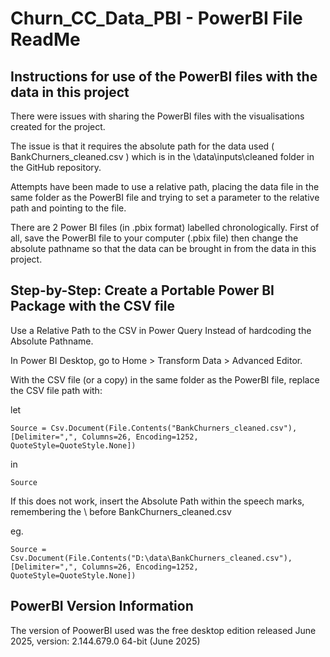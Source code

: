 # Churn_CC_Data_PBI - PowerBI File ReadMe

## Instructions for use of the PowerBI files with the data in this project

There were issues with sharing the PowerBI files with the visualisations created for the project. 

The issue is that it requires the absolute path for the data used ( BankChurners_cleaned.csv ) which is in the \data\inputs\cleaned folder in the GitHub repository.

Attempts have been made to use a relative path, placing the data file in the same folder as the PowerBI file and trying to set a parameter to the relative path and pointing to the file.

There are 2 Power BI files (in .pbix format) labelled chronologically.
First of all, save the PowerBI file to your computer (.pbix file) then change the absolute pathname so that the data can be brought in from the data in this project.

## Step-by-Step: Create a Portable Power BI Package with the CSV file

Use a Relative Path to the CSV in Power Query Instead of hardcoding the Absolute Pathname.

In Power BI Desktop, go to Home > Transform Data > Advanced Editor.

With the CSV file (or a copy) in the same folder as the PowerBI file, replace the CSV file path with:

let

    Source = Csv.Document(File.Contents("BankChurners_cleaned.csv"),[Delimiter=",", Columns=26, Encoding=1252, QuoteStyle=QuoteStyle.None])

in

    Source

If this does not work, insert the Absolute Path within the speech marks, remembering the \ before BankChurners_cleaned.csv

eg. 

    Source = Csv.Document(File.Contents("D:\data\BankChurners_cleaned.csv"),[Delimiter=",", Columns=26, Encoding=1252, QuoteStyle=QuoteStyle.None])


## PowerBI Version Information

The version of PoowerBI used was the free desktop edition released June 2025, version: 2.144.679.0 64-bit (June 2025)